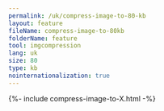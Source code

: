 ```yaml
---
permalink: /uk/compress-image-to-80-kb
layout: feature
fileName: compress-image-to-80kb
folderName: feature
tool: imgcompression
lang: uk
size: 80
type: kb
nointernationalization: true
---
```

{%- include compress-image-to-X.html -%}       
